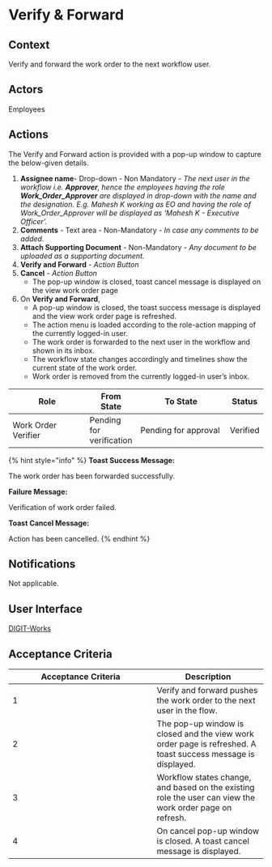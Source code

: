 # Verify & Forward

## Context

Verify and forward the work order to the next workflow user.&#x20;

## Actors

Employees

## Actions

The Verify and Forward action is provided with a pop-up window to capture the below-given details.

1. **Assignee name**- Drop-down - Non Mandatory -  _The next user in the workflow i.e. **Approver**, hence the employees having the role **Work\_Order\_Approver** are displayed in drop-down with the name and the designation. E.g. Mahesh K working as EO and having the role of Work\_Order\_Approver will be displayed as ‘Mahesh K - Executive Officer’._
2. **Comments** - Text area - Non-Mandatory -  _In case any comments to be added._
3. **Attach Supporting Document** - Non-Mandatory - _Any document to be uploaded as a supporting document._
4. **Verify and Forward** - _Action Button_
5. **Cancel** - _Action Button_
   * The pop-up window is closed, toast cancel message is displayed on the view work order page
6. On **Verify and Forward**,
   * A pop-up window is closed, the toast success message is displayed and the view work order page is refreshed.
   * The action menu is loaded according to the role-action mapping of the currently logged-in user.
   * The work order is forwarded to the next user in the workflow and shown in its inbox.
   * The workflow state changes accordingly and timelines show the current state of the work order.
   * Work order is removed from the currently logged-in user’s inbox.

<table><thead><tr><th width="187">Role</th><th>From State</th><th width="220">To State</th><th>Status</th></tr></thead><tbody><tr><td>Work Order Verifier</td><td>Pending for verification</td><td>Pending for approval</td><td>Verified</td></tr></tbody></table>

{% hint style="info" %}
**Toast Success Message:**

The work order has been forwarded successfully.

**Failure Message:**

Verification of work order failed.

**Toast Cancel Message:**

Action has been cancelled.
{% endhint %}

## **Notifications**

Not applicable.

## **User Interface**

[<img src="https://static.figma.com/uploads/b6df2735e4cb368306acf5480b50f96e69f96099" alt="" data-size="line">DIGIT-Works](https://www.figma.com/file/M2P3O9WlKtxuLCjQKxLLDg/DIGIT-Works?node-id=2325%3A33181\&t=ewVSJBLAMoyry76D-4)

## **Acceptance Criteria**

<table><thead><tr><th width="269">Acceptance Criteria</th><th>Description</th></tr></thead><tbody><tr><td>1</td><td>Verify and forward pushes the work order to the next user in the flow.</td></tr><tr><td>2</td><td>The pop-up window is closed and the view work order page is refreshed. A toast success message is displayed.</td></tr><tr><td>3</td><td>Workflow states change, and based on the existing role the user can view the work order page on refresh.</td></tr><tr><td>4</td><td>On cancel pop-up window is closed. A toast cancel message is displayed.</td></tr></tbody></table>
